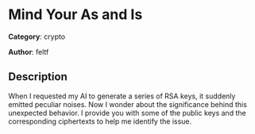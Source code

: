 # Mind Your As and Is


**Category**: crypto

**Author**: feltf

## Description

When I requested my AI to generate a series of RSA keys, it suddenly emitted
peculiar noises. Now I wonder about the significance behind this unexpected
behavior. I provide you with some of the public keys and the corresponding
ciphertexts to help me identify the issue.
